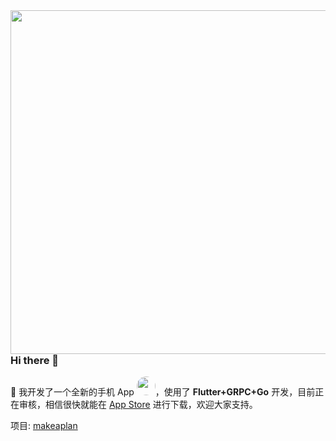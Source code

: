 <img align='right' width="550px" src="https://raw.githubusercontent.com/DuanJiaNing/makeaplan_public/main/preview.png">

### Hi there 👋

🎉 我开发了一个全新的手机 App <img width="30px" style="border-radius:200px" src="https://raw.githubusercontent.com/DuanJiaNing/makeaplan_public/main/logo1.png"/>，使用了 <b>Flutter+GRPC+Go</b> 开发，目前正在审核，相信很快就能在 [App Store](https://itunes.apple.com/app/id1541785145) 进行下载，欢迎大家支持。

项目: [makeaplan](https://github.com/DuanJiaNing/makeaplan_public)

<!--
**DuanJiaNing/DuanJiaNing** is a ✨ _special_ ✨ repository because its `README.md` (this file) appears on your GitHub profile.

Here are some ideas to get you started:

- 🔭 I’m currently working on ...
- 🌱 I’m currently learning ...
- 👯 I’m looking to collaborate on ...
- 🤔 I’m looking for help with ...
- 💬 Ask me about ...
- 📫 How to reach me: ...
- 😄 Pronouns: ...
- ⚡ Fun fact: ...
-->
